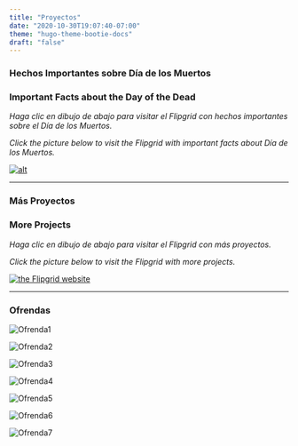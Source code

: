 ```yaml
---
title: "Proyectos"
date: "2020-10-30T19:07:40-07:00"
theme: "hugo-theme-bootie-docs"
draft: "false"
---
```


### Hechos Importantes sobre Día de los Muertos
### Important Facts about the Day of the Dead

*Haga clic en dibujo de abajo para visitar el Flipgrid con hechos importantes sobre el Día de los Muertos.*

*Click the picture below to visit the Flipgrid with important facts about Día de los Muertos.*

[![alt](https://drive.google.com/uc?export=view&id=1Fmwi0kcJR1_HlRA_KXscZ702c_sl7wX8)](https://flipgrid.com/328d53bb)

----------

### Más Proyectos
### More Projects

*Haga clic en dibujo de abajo para visitar el Flipgrid con más proyectos.*

*Click the picture below to visit the Flipgrid with more projects.*

[![the Flipgrid website](https://drive.google.com/uc?export=view&id=12CpEgv8jbDd6jZqyUcNrnqupjOYmjkte)](https://flipgrid.com/292babd1)

----------

### Ofrendas

![Ofrenda1](https://drive.google.com/uc?export=view&id=1vqetAQL8WCv6_TRD_uTgYWlGa9h6K44m)

![Ofrenda2](https://drive.google.com/uc?export=view&id=1sn-S2EbxSrgIyOTxcDxdN-4Qksx-KPsm)

![Ofrenda3](https://drive.google.com/uc?export=view&id=1SGauJ9st7_iwJ3f0Y7wrryHkPPKktcc-)

![Ofrenda4](https://drive.google.com/uc?export=view&id=1HFlgrmrzZu4QYSN2dfF7yH5PyG9n1LG0)

![Ofrenda5](https://drive.google.com/uc?export=view&id=1myqmpsAN3AutdzCO8v1JaNXRShQQp_pQ)

![Ofrenda6](https://drive.google.com/uc?export=view&id=18NgkpuBL0VMsSRXkP4l3wR9la048xi3w)

![Ofrenda7](https://drive.google.com/uc?export=view&id=1da0nJ77zchpf5R-YLgE4L_AOEhiIxMAk)